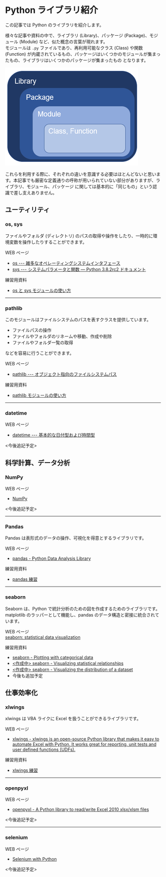 # Python ライブラリ紹介  

この記事では Python のライブラリを紹介します。  

様々な記事や資料の中で、ライブラリ (Library)、パッケージ (Package)、モジュール (Module) など、似た概念の言葉が現れます。  
モジュールは `.py` ファイルであり、再利用可能なクラス (Class) や関数 (Function) が内蔵されているもの、パッケージはいくつかのモジュールが集まったもの、ライブラリはいくつかのパッケージが集まったもの となります。  

![picture](./pictures/Python_lib_pkg_mdl.png)

これらを利用する際に、それぞれの違いを意識する必要はほとんどないと思います。本記事でも厳密な定義通りの呼称が用いられていない部分がありますが、ライブラリ、モジュール、パッケージ に関しては基本的に「同じもの」という認識で差し支えありません。  

## ユーティリティ  

### os, sys  

ファイルやフォルダ (ディレクトリ) のパスの取得や操作をしたり、一時的に環境変数を操作したりすることができます。  

WEB ページ  

- [os --- 雑多なオペレーティングシステムインタフェース](https://docs.python.org/ja/3/library/os.html)  
- [sys --- システムパラメータと関数 — Python 3.8.2rc2 ドキュメント](https://docs.python.org/ja/3/library/sys.html?highlight=sys%20version)  

練習用資料  

- [os と sys モジュールの使い方](./osとsysモジュールの使い方.ipynb)  

---

### pathlib  

このモジュールはファイルシステムのパスを表すクラスを提供しています。  

- ファイルパスの操作  
- ファイルやフォルダのリネームや移動、作成や削除  
- ファイルやフォルダ一覧の取得  

などを容易に行うことができます。  

WEB ページ  

- [pathlib --- オブジェクト指向のファイルシステムパス](https://docs.python.org/ja/3/library/pathlib.html)  

練習用資料  

- [pathlib モジュールの使い方](./pathlibモジュールの使い方.ipynb)

---

### datetime  

WEB ページ  

- [datetime --- 基本的な日付型および時間型](https://docs.python.org/ja/3/library/datetime.html)  

<今後追記予定>  

## 科学計算、データ分析  

### NumPy  

WEB ページ  

- [NumPy](https://numpy.org/)  

<今後追記予定>  

---

### Pandas  

Pandas は表形式のデータの操作、可視化を得意とするライブラリです。  

WEB ページ  

- [pandas - Python Data Analysis Library](https://pandas.pydata.org/)  

練習用資料  

- [pandas 練習](./pandas練習.ipynb)  

---

### seaborn  

Seaborn は、Python で統計分析のための図を作成するためのライブラリです。 matplotlib のラッパーとして機能し、pandas のデータ構造と密接に統合されています。  

WEB ページ  
[seaborn: statistical data visualization](https://seaborn.pydata.org/index.html)

練習用資料  

- [seaborn - Plotting with categorical data](./seaborn_Categorical_Tutorial.ipynb)  
- [<作成中> seaborn - Visualizing statistical relationships](./seaborn_Relational_Tutorial.ipynb)  
- [<作成中> seaborn - Visualizing the distribution of a dataset](./seaborn_Distribution_Tutorial.ipynb)  
- 今後も追加予定  

## 仕事効率化  

### xlwings  

xlwings は VBA ライクに Excel を扱うことができるライブラリです。  

WEB ページ  

- [xlwings - xlwings is an open-source Python library that makes it easy to automate Excel with Python. It works great for reporting, unit tests and user defined functions (UDFs).](https://www.xlwings.org/)  

練習用資料  

- [xlwings 練習](./xlwings練習.ipynb)  

---

### openpyxl  

WEB ページ  

- [openpyxl - A Python library to read/write Excel 2010 xlsx/xlsm files](https://openpyxl.readthedocs.io/en/stable/)  

<今後追記予定>  

---

### selenium  

WEB ページ  

- [Selenium with Python](https://selenium-python.readthedocs.io/)  

<今後追記予定>  
